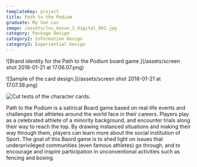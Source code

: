 ```yaml
---
templateKey: project
title: Path to the Podium
graduate: My Van Loc
image: /assets/loc_myvan_3_digital_002.jpg
category: Package Design
category2: Information Design
category3: Experiential Design
---
```

![Brand identity for the Path to the Podium board game.](/assets/screen shot 2018-01-21 at 17.06.07.png)

![Sample of the card design.](/assets/screen shot 2018-01-21 at 17.07.38.png)

![Cut tests of the character cards.](/assets/img_7379.jpg)

Path to the Podium is a satirical Board game based on real-life events and challenges that athletes around the world face in their careers. Players play as a celebrated athlete of a minority background, and encounter trials along their way to reach the top. By drawing instanced situations and making their way through them, players can learn more about the social institution of Sport. The goal of this Baord game is to shed light on issues that underprivileged communities (even famous athletes) go through, and to encourage and inspire participation in unconventional activities such as fencing and boxing.
